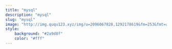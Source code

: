 ```yaml
---
title: "mysql"
description: "mysql"
slug: "mysql"
image: "http://img.ququ123.xyz/img/u=2096067828,1292178619&fm=253&fmt=auto&app=138&f=GIF.gif"
style:
    background: "#2a9d8f"
    color: "#fff"
---
```

